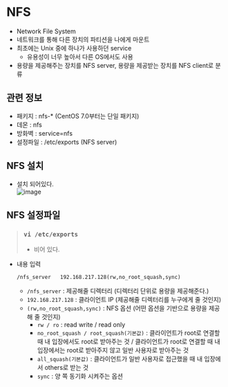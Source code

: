 # NFS
* Network File System
* 네트워크를 통해 다른 장치의 파티션을 나에게 마운트
* 최초에는 Unix 중에 하나가 사용하던 service
  * 유용성이 너무 높아서 다른 OS에서도 사용
* 용량을 제공해주는 장치를 NFS server, 용량을 제공받는 장치를 NFS client로 분류
## 관련 정보
* 패키지 : nfs-* (CentOS 7.0부터는 단일 패키지)
* 데몬 : nfs
* 방화벽 : service=nfs
* 설정파일 : /etc/exports (NFS server)

## NFS 설치
* 설치 되어있다.  
  ![image](https://user-images.githubusercontent.com/79209568/118446969-2d837a00-b72b-11eb-984b-a170bfe1fa77.png)

## NFS 설정파일
> ### `vi /etc/exports`
> * 비어 있다.

* 내용 입력
  ```
  /nfs_server   192.168.217.128(rw,no_root_squash,sync)
  ```
  * `/nfs_server` : 제공해줄 디렉터리 (디렉터리 단위로 용량을 제공해준다.)
  * `192.168.217.128` : 클라이언트 IP (제공해줄 디렉터리를 누구에게 줄 것인지)
  * `(rw,no_root_squash,sync)` : NFS 옵션 (어떤 옵션을 기반으로 용량을 제공해 줄 것인지)
    * `rw / ro` : read write / read only
    * `no_root_squash / root_squash(기본값)` : 클라이언트가 root로 연결할 때 내 입장에서도 root로 받아주는 것 / 클라이언트가 root로 연결할 때 내 입장에서는 root로 받아주지 않고 일반 사용자로 받아주는 것
    * `all_squash(기본값)` :  클라이언트가 일반 사용자로 접근했을 때 내 입장에서 others로 받는 것
    * `sync` : 양 쪽 동기화 시켜주는 옵션
